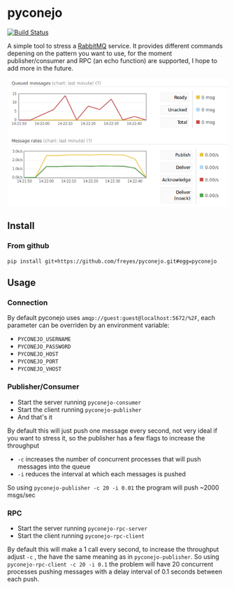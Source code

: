 # pyconejo

[![Build Status](https://travis-ci.org/freyes/pyconejo.svg?branch=master)](https://travis-ci.org/freyes/pyconejo)

A simple tool to stress a [RabbitMQ](http://www.rabbitmq.com/) service. It
provides different commands depening on the pattern you want to use, for the
moment publisher/consumer and RPC (an echo function) are supported, I hope to
add more in the future.

![rabbitmq management plugin graph](screenshot.png "RabbitMQ management plugin graph while running pyconejo")

## Install

### From github

```
pip install git+https://github.com/freyes/pyconejo.git#egg=pyconejo
```

## Usage

### Connection

By default pyconejo uses `amqp://guest:guest@localhost:5672/%2F`, each
parameter can be overriden by an environment variable:

* `PYCONEJO_USERNAME`
* `PYCONEJO_PASSWORD`
* `PYCONEJO_HOST`
* `PYCONEJO_PORT`
* `PYCONEJO_VHOST`

### Publisher/Consumer

* Start the server running `pyconejo-consumer`
* Start the client running `pyconejo-publisher`
* And that's it

By default this will just push one message every second, not very ideal if you
want to stress it, so the publisher has a few flags to increase the throughput

* `-c` increases the number of concurrent processes that will push messages into the queue
* `-i` reduces the interval at which each messages is pushed

So using `pyconejo-publisher -c 20 -i 0.01` the program will push ~2000 msgs/sec


### RPC

* Start the server running `pyconejo-rpc-server`
* Start the client running `pyconejo-rpc-client`

By default this will make a 1 call every second, to increase the throughput
adjust `-c` , the have the same meaning as in `pyconejo-publisher`. So using
`pyconejo-rpc-client -c 20 -i 0.1` the problem will have 20 concurrent
processes pushing messages with a delay interval of 0.1 seconds between each
push.
